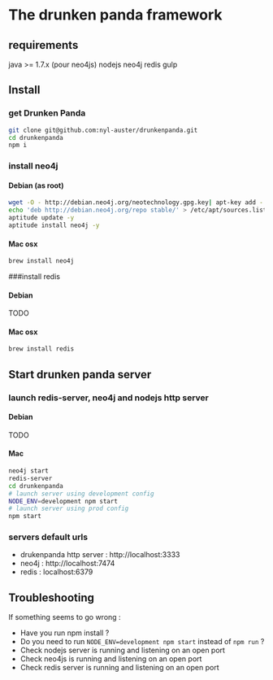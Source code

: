 # The drunken panda framework

## requirements

java >= 1.7.x (pour neo4js)
nodejs
neo4j
redis
gulp

## Install

### get Drunken Panda
```sh
git clone git@github.com:nyl-auster/drunkenpanda.git
cd drunkenpanda
npm i
```

### install neo4j 

#### Debian (as root)
```sh
wget -O - http://debian.neo4j.org/neotechnology.gpg.key| apt-key add -
echo 'deb http://debian.neo4j.org/repo stable/' > /etc/apt/sources.list.d/neo4j.list
aptitude update -y
aptitude install neo4j -y
```

#### Mac osx
```sh
brew install neo4j
```

###install redis

#### Debian

TODO

#### Mac osx

```sh
brew install redis
```
## Start drunken panda server

### launch redis-server, neo4j and nodejs http server

#### Debian

TODO

#### Mac
```sh
neo4j start
redis-server
cd drunkenpanda
# launch server using development config
NODE_ENV=development npm start
# launch server using prod config
npm start
```

### servers default urls

* drukenpanda http server : http://localhost:3333
* neo4j : http://localhost:7474
* redis : localhost:6379

## Troubleshooting 

If something seems to go wrong :
* Have you run npm install ?
* Do you need to run `NODE_ENV=development npm start` instead of `npm run` ? 
* Check nodejs server is running and listening on an open port
* Check neo4js is running and listening on an open port
* Check redis server is running and listening on an open port

